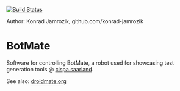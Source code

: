 
  [![Build Status](https://travis-ci.org/konrad-jamrozik/botmate.svg?branch=master)](https://travis-ci.org/konrad-jamrozik/botmate)

  Author: Konrad Jamrozik, github.com/konrad-jamrozik

# BotMate
Software for controlling BotMate, a robot used for showcasing test generation tools @ [cispa.saarland](https://cispa.saarland/).

See also: [droidmate.org](https://www.droidmate.org/)
